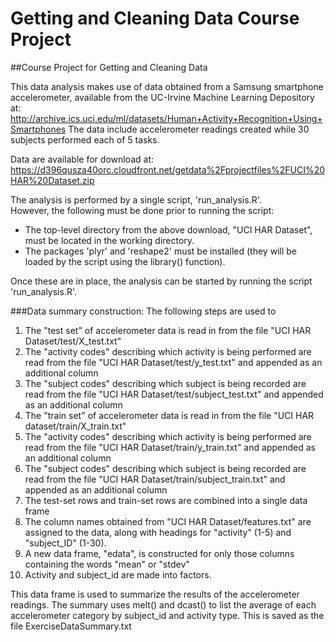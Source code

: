# Getting and Cleaning Data Course Project
##Course Project for Getting and Cleaning Data

This data analysis makes use of data obtained from a Samsung smartphone accelerometer, available from the UC-Irvine Machine Learning Depository at:
http://archive.ics.uci.edu/ml/datasets/Human+Activity+Recognition+Using+Smartphones
The data include accelerometer readings created while 30 subjects performed each of 5 tasks.

Data are available for download at:
https://d396qusza40orc.cloudfront.net/getdata%2Fprojectfiles%2FUCI%20HAR%20Dataset.zip

The analysis is performed by a single script, 'run_analysis.R'.  
However, the following must be done prior to running the script:
* The top-level directory from the above download, "UCI HAR Dataset", must be located in the working directory.
* The packages 'plyr' and 'reshape2' must be installed (they will be loaded by the script using the library() function).

Once these are in place, the analysis can be started by running the script 'run_analysis.R'.

###Data summary construction:
The following steps are used to 

1. The "test set" of accelerometer data is read in from the file "UCI HAR Dataset/test/X_test.txt"
2. The "activity codes" describing which activity is being performed are read from the file "UCI HAR Dataset/test/y_test.txt" and appended as an additional column
3. The "subject codes" describing which subject is being recorded are read from the file "UCI HAR Dataset/test/subject_test.txt" and appended as an additional column
4. The "train set" of accelerometer data is read in from the file "UCI HAR dataset/train/X_train.txt"
5. The "activity codes" describing which activity is being performed are read from the file "UCI HAR Dataset/train/y_train.txt" and appended as an additional column
6. The "subject codes" describing which subject is being recorded are read from the file "UCI HAR Dataset/train/subject_train.txt" and appended as an additional column
7. The test-set rows and train-set rows are combined into a single data frame
8. The column names obtained from "UCI HAR Dataset/features.txt" are assigned to the data, along with headings for "activity" (1-5) and "subject_ID" (1-30).
9. A new data frame, "edata", is constructed for only those columns containing the words "mean" or "stdev"
10. Activity and subject_id are made into factors.

This data frame is used to summarize the results of the accelerometer readings.  The summary uses melt() and dcast() to list the average of each accelerometer category by subject_id and activity type.  This is saved as the file ExerciseDataSummary.txt



